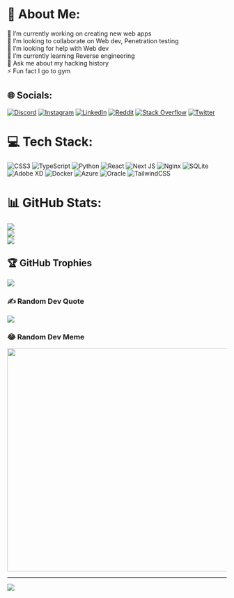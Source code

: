 # 💫 About Me:
🔭 I’m currently working on creating new web apps<br>👯 I’m looking to collaborate on Web dev, Penetration testing<br>🤝 I’m looking for help with Web dev <br>🌱 I’m currently learning Reverse engineering<br>💬 Ask me about my hacking history<br>⚡ Fun fact I go to gym


## 🌐 Socials:
[![Discord](https://img.shields.io/badge/Discord-%237289DA.svg?logo=discord&logoColor=white)](https://discord.gg/user/Perchant#2178) [![Instagram](https://img.shields.io/badge/Instagram-%23E4405F.svg?logo=Instagram&logoColor=white)](https://instagram.com/perchant_smkr) [![LinkedIn](https://img.shields.io/badge/LinkedIn-%230077B5.svg?logo=linkedin&logoColor=white)](https://linkedin.com/in/david-gašparík-b2435125a/) [![Reddit](https://img.shields.io/badge/Reddit-%23FF4500.svg?logo=Reddit&logoColor=white)](https://reddit.com/user/perchant67) [![Stack Overflow](https://img.shields.io/badge/-Stackoverflow-FE7A16?logo=stack-overflow&logoColor=white)](https://stackoverflow.com/users/Perchant) [![Twitter](https://img.shields.io/badge/Twitter-%231DA1F2.svg?logo=Twitter&logoColor=white)](https://twitter.com/Perchant67) 

# 💻 Tech Stack:
![CSS3](https://img.shields.io/badge/css3-%231572B6.svg?style=flat&logo=css3&logoColor=white) ![TypeScript](https://img.shields.io/badge/typescript-%23007ACC.svg?style=flat&logo=typescript&logoColor=white) ![Python](https://img.shields.io/badge/python-3670A0?style=flat&logo=python&logoColor=ffdd54) ![React](https://img.shields.io/badge/react-%2320232a.svg?style=flat&logo=react&logoColor=%2361DAFB) ![Next JS](https://img.shields.io/badge/Next-black?style=flat&logo=next.js&logoColor=white) ![Nginx](https://img.shields.io/badge/nginx-%23009639.svg?style=flat&logo=nginx&logoColor=white) ![SQLite](https://img.shields.io/badge/sqlite-%2307405e.svg?style=flat&logo=sqlite&logoColor=white) ![Adobe XD](https://img.shields.io/badge/Adobe%20XD-470137?style=flat&logo=Adobe%20XD&logoColor=#FF61F6) ![Docker](https://img.shields.io/badge/docker-%230db7ed.svg?style=flat&logo=docker&logoColor=white) ![Azure](https://img.shields.io/badge/azure-%230072C6.svg?style=flat&logo=azure-devops&logoColor=white) ![Oracle](https://img.shields.io/badge/Oracle-F80000?style=flat&logo=oracle&logoColor=white) ![TailwindCSS](https://img.shields.io/badge/tailwindcss-%2338B2AC.svg?style=flat&logo=tailwind-css&logoColor=white)
# 📊 GitHub Stats:
![](https://github-readme-stats.vercel.app/api?username=Perchant76&theme=react&hide_border=false&include_all_commits=true&count_private=true)<br/>
![](https://github-readme-streak-stats.herokuapp.com/?user=Perchant76&theme=react&hide_border=false)<br/>
![](https://github-readme-stats.vercel.app/api/top-langs/?username=Perchant76&theme=react&hide_border=false&include_all_commits=true&count_private=true&layout=compact)

## 🏆 GitHub Trophies
![](https://github-profile-trophy.vercel.app/?username=Perchant76&theme=darkhub&no-frame=true&no-bg=true&margin-w=4)

### ✍️ Random Dev Quote
![](https://quotes-github-readme.vercel.app/api?type=horizontal&theme=tokyonight)

### 😂 Random Dev Meme
<img src="https://random-memer.herokuapp.com/" width="512px"/>

---
[![](https://visitcount.itsvg.in/api?id=Perchant76&icon=2&color=0)](https://visitcount.itsvg.in)

<!-- Proudly created with GPRM ( https://gprm.itsvg.in ) -->